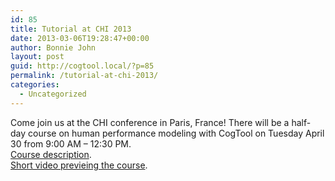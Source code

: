 ```yaml
---
id: 85
title: Tutorial at CHI 2013
date: 2013-03-06T19:28:47+00:00
author: Bonnie John
layout: post
guid: http://cogtool.local/?p=85
permalink: /tutorial-at-chi-2013/
categories:
  - Uncategorized
---
```

Come join us at the CHI conference in Paris, France! There will be a half-day course on human performance modeling with CogTool on Tuesday April 30 from 9:00 AM &#8211; 12:30 PM.  
[Course description](http://web.archive.org/web/20130516033109/http://chi2013.acm.org/attending/courses/#c10_desc).  
[Short video previeing the course](http://web.archive.org/web/20130516033109/http://www.youtube.com/watch?v=Ch73NBxLdNs).
